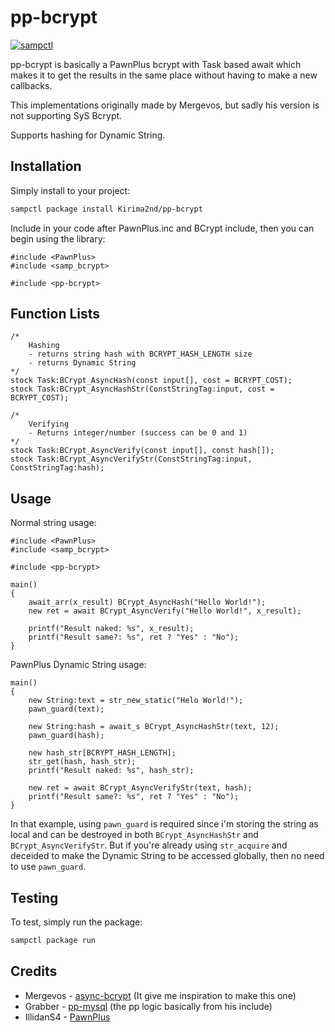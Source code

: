 # pp-bcrypt

[![sampctl](https://img.shields.io/badge/sampctl-pp--bcrypt-2f2f2f.svg?style=for-the-badge)](https://github.com/Kirima2nd/pp-bcrypt)

pp-bcrypt is basically a PawnPlus bcrypt with Task based await which
makes it to get the results in the same place without having to make a new callbacks.

This implementations originally made by Mergevos, but sadly his version is not supporting SyS Bcrypt.

Supports hashing for Dynamic String.

## Installation

Simply install to your project:

```bash
sampctl package install Kirima2nd/pp-bcrypt
```

Include in your code after PawnPlus.inc and BCrypt include, then you can begin using the library:

```pawn
#include <PawnPlus>
#include <samp_bcrypt>

#include <pp-bcrypt>
```

## Function Lists
```pawn
/*
    Hashing
    - returns string hash with BCRYPT_HASH_LENGTH size
    - returns Dynamic String
*/
stock Task:BCrypt_AsyncHash(const input[], cost = BCRYPT_COST);
stock Task:BCrypt_AsyncHashStr(ConstStringTag:input, cost = BCRYPT_COST);

/* 
    Verifying
    - Returns integer/number (success can be 0 and 1)
*/
stock Task:BCrypt_AsyncVerify(const input[], const hash[]);
stock Task:BCrypt_AsyncVerifyStr(ConstStringTag:input, ConstStringTag:hash);
```

## Usage

Normal string usage:
```pawn
#include <PawnPlus>
#include <samp_bcrypt>

#include <pp-bcrypt>

main()
{
    await_arr(x_result) BCrypt_AsyncHash("Hello World!");
    new ret = await BCrypt_AsyncVerify("Hello World!", x_result);

    printf("Result naked: %s", x_result);
    printf("Result same?: %s", ret ? "Yes" : "No");
}
```

PawnPlus Dynamic String usage:
```pawn
main()
{
    new String:text = str_new_static("Helo World!");
    pawn_guard(text);

    new String:hash = await_s BCrypt_AsyncHashStr(text, 12);
    pawn_guard(hash);

    new hash_str[BCRYPT_HASH_LENGTH];
    str_get(hash, hash_str);
    printf("Result naked: %s", hash_str);

    new ret = await BCrypt_AsyncVerifyStr(text, hash);
    printf("Result same?: %s", ret ? "Yes" : "No");
}
```

In that example, using `pawn_guard` is required since i'm storing the string as local and can be destroyed in both `BCrypt_AsyncHashStr` and `BCrypt_AsyncVerifyStr`. But if you're already using `str_acquire` and deceided to make the Dynamic String to be accessed globally, then no need to use `pawn_guard`.

## Testing

To test, simply run the package:

```bash
sampctl package run
```

## Credits
* Mergevos - [async-bcrypt](https://github.com/Mergevos/samp-async-bcrypt) (It give me inspiration to make this one)
* Grabber - [pp-mysql](https://github.com/AGraber/pawn-plus-mysql) (the pp logic basically from his include)
* IllidanS4 - [PawnPlus](https://github.com/IllidanS4/PawnPlus)
